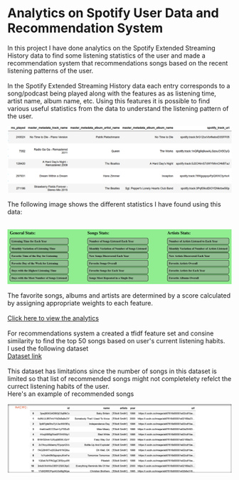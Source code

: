 # Analytics on Spotify User Data and Recommendation System
In this project I have done analytics on the Spotify Extended Streaming History data to find some listening statistics of the user and made a recommendation system that recommendations songs based on the recent listening patterns of the user. <br><br>
In the Spotify Extended Streaming History data each entry corresponds to a song/podcast being played along with the features as as listening time, artist name, album name, etc. Using this features it is possible to find various useful statistics from the data to understand the listening pattern of the user. 
<p>
  <img src="https://github.com/nikhileshk13/spotify_analytics_recommendation_system/blob/main/images/data_spotify.png">
</p>
The following image shows the different statistics I have found using this data: <br><br>
<p>
  <img src="https://github.com/nikhileshk13/spotify_analytics_recommendation_system/blob/main/images/stats.png">
</p>
The favorite songs, albums and artists are determined by a score calculated by assigning appropriate weights to each feature. 
<br><br>
<a href="https://nbviewer.org/github/nikhileshk13/spotify_analytics_recommendation_system/blob/main/spotify_userdata_analytics_plotly_final.ipynb">Click here to view the analytics</a>
<br><br>
For recommendations system a created a tfidf feature set and consine similarity to find the top 50 songs based on user's current listening habits.
<br>I used the following dataset <br>
<a href="https://www.kaggle.com/datasets/mrmorj/dataset-of-songs-in-spotify">Dataset link</a><br>
<br>This dataset has limitations since the number of songs in this dataset is limited so that list of recommended songs might not completelety refelct the currect listening habits of the user.
<br>Here's an example of recommended songs<br>
<p>
  <img src="https://github.com/nikhileshk13/spotify_analytics_recommendation_system/blob/main/images/recommendations.png">
</p>

